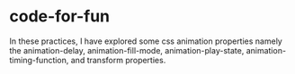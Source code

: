 # code-for-fun

In these practices, I have explored some css animation properties namely the animation-delay, animation-fill-mode, animation-play-state, animation-timing-function, and transform properties.
